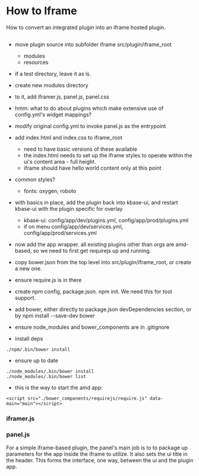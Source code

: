 # How to Iframe

How to convert an integrated plugin into an iframe hosted plugin.

##

-   move plugin source into subfolder iframe src/plugin/iframe_root

    -   modules
    -   resources

-   if a test directory, leave it as is.

-   create new modules directory

-   to it, add iframer.js, panel.js, panel.css

-   hmm: what to do about plugins which make extensive use of config.yml's widget mappings?

-   modify original config.yml to invoke panel.js as the entrypoint

-   add index.html and index.css to iframe_root

    -   need to have basic versions of these available
    -   the index.html needs to set up the iframe styles to operate within the ui's content area - full height.
    -   iframe should have hello world content only at this point

-   common styles?

    -   fonts: oxygen, roboto

-   with basics in place, add the plugin back into kbase-ui, and restart kbase-ui with the plugin specific for overlay

    -   kbase-ui: config/app/dev/plugins.yml, config/app/prod/plugins.yml
    -   if on menu config/app/dev/services.yml, config/app/prod/services.yml

-   now add the app wrapper. all existing plugins other than orgs are amd-based, so we need to first get requirejs up and running.

-   copy bower.json from the top level into src/plugin/iframe_root, or create a new one.

-   ensure require.js is in there

-   create npm config, package.json. npm init. We need this for tool support.
-   add bower, either directly to package.json devDependencies section, or by npm install --save-dev bower

-   ensure node_modules and bower_components are in .gitignore

-   install deps

```
./npm/.bin/bower install
```

-   ensure up to date

```
./node_modules/.bin/bower install
./node_modules/.bin/bower list
```

-   this is the way to start the amd app:

```
<script src="./bower_components/requirejs/require.js" data-main="main"></script>
```

### iframer.js

### panel.js

For a simple iframe-based plugin, the panel's main job is to to package up parameters for the app inside the iframe to utilize. It also sets the ui title in the header. This forms the interface, one way, between the ui and the plugin app.
